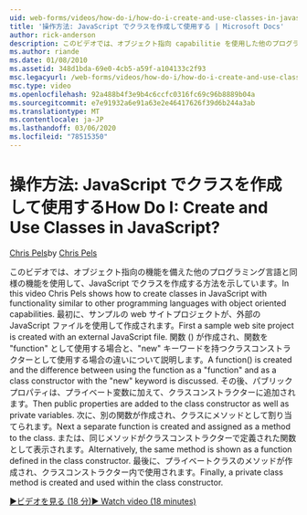 ```yaml
---
uid: web-forms/videos/how-do-i/how-do-i-create-and-use-classes-in-javascript
title: '操作方法: JavaScript でクラスを作成して使用する | Microsoft Docs'
author: rick-anderson
description: このビデオでは、オブジェクト指向 capabilitie を使用した他のプログラミング言語と同様の機能を使用して、JavaScript でクラスを作成する方法を示しています。
ms.author: riande
ms.date: 01/08/2010
ms.assetid: 348d1bda-69e0-4cb5-a59f-a104133c2f93
msc.legacyurl: /web-forms/videos/how-do-i/how-do-i-create-and-use-classes-in-javascript
msc.type: video
ms.openlocfilehash: 92a488b4f3e9b4c6ccfc0316fc69c96b8889b04a
ms.sourcegitcommit: e7e91932a6e91a63e2e46417626f39d6b244a3ab
ms.translationtype: MT
ms.contentlocale: ja-JP
ms.lasthandoff: 03/06/2020
ms.locfileid: "78515350"
---
```

# <a name="how-do-i-create-and-use-classes-in-javascript"></a><span data-ttu-id="e929f-104">操作方法: JavaScript でクラスを作成して使用する</span><span class="sxs-lookup"><span data-stu-id="e929f-104">How Do I: Create and Use Classes in JavaScript?</span></span>

<span data-ttu-id="e929f-105">[Chris Pels](https://twitter.com/chrispels)</span><span class="sxs-lookup"><span data-stu-id="e929f-105">by [Chris Pels](https://twitter.com/chrispels)</span></span>

<span data-ttu-id="e929f-106">このビデオでは、オブジェクト指向の機能を備えた他のプログラミング言語と同様の機能を使用して、JavaScript でクラスを作成する方法を示しています。</span><span class="sxs-lookup"><span data-stu-id="e929f-106">In this video Chris Pels shows how to create classes in JavaScript with functionality similar to other programming languages with object oriented capabilities.</span></span> <span data-ttu-id="e929f-107">最初に、サンプルの web サイトプロジェクトが、外部の JavaScript ファイルを使用して作成されます。</span><span class="sxs-lookup"><span data-stu-id="e929f-107">First a sample web site project is created with an external JavaScript file.</span></span> <span data-ttu-id="e929f-108">関数 () が作成され、関数を "function" として使用する場合と、"new" キーワードを持つクラスコンストラクターとして使用する場合の違いについて説明します。</span><span class="sxs-lookup"><span data-stu-id="e929f-108">A function() is created and the difference between using the function as a "function" and as a class constructor with the "new" keyword is discussed.</span></span> <span data-ttu-id="e929f-109">その後、パブリックプロパティは、プライベート変数に加えて、クラスコンストラクターに追加されます。</span><span class="sxs-lookup"><span data-stu-id="e929f-109">Then public properties are added to the class constructor as well as private variables.</span></span> <span data-ttu-id="e929f-110">次に、別の関数が作成され、クラスにメソッドとして割り当てられます。</span><span class="sxs-lookup"><span data-stu-id="e929f-110">Next a separate function is created and assigned as a method to the class.</span></span> <span data-ttu-id="e929f-111">または、同じメソッドがクラスコンストラクターで定義された関数として表示されます。</span><span class="sxs-lookup"><span data-stu-id="e929f-111">Alternatively, the same method is shown as a function defined in the class constructor.</span></span> <span data-ttu-id="e929f-112">最後に、プライベートクラスのメソッドが作成され、クラスコンストラクター内で使用されます。</span><span class="sxs-lookup"><span data-stu-id="e929f-112">Finally, a private class method is created and used within the class constructor.</span></span>

[<span data-ttu-id="e929f-113">&#9654;ビデオを見る (18 分)</span><span class="sxs-lookup"><span data-stu-id="e929f-113">&#9654; Watch video (18 minutes)</span></span>](https://channel9.msdn.com/Blogs/ASP-NET-Site-Videos/how-do-i-create-and-use-classes-in-javascript)
